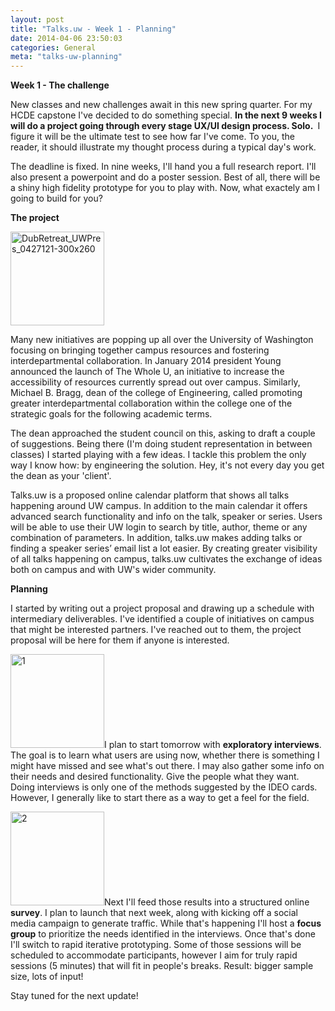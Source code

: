 ```yaml
---
layout: post
title: "Talks.uw - Week 1 - Planning"
date: 2014-04-06 23:50:03
categories: General
meta: "talks-uw-planning"
---
```


<strong>Week 1 - T</strong><strong>he challenge</strong>

New classes and new challenges await in this new spring quarter. For my HCDE capstone I've decided to do something special. <strong>In the next 9 weeks I will do a project going through every stage UX/UI design process. Solo. </strong> I figure it will be the ultimate test to see how far I've come. To you, the reader, it should illustrate my thought process during a typical day's work.

The deadline is fixed. In nine weeks, I'll hand you a full research report. I'll also present a powerpoint and do a poster session. Best of all, there will be a shiny high fidelity prototype for you to play with. Now, what exactely am I going to build for you?

<strong>The project</strong>

<a href="/_post_images/2014/04/DubRetreat_UWPres_0427121-300x260.jpg"><img class="alignleft size-thumbnail wp-image-4153" alt="DubRetreat_UWPres_0427121-300x260" src="/_post_images/2014/04/DubRetreat_UWPres_0427121-300x260-150x150.jpg" width="150" height="150" /></a>

Many new initiatives are popping up all over the University of Washington focusing on bringing together campus resources and fostering interdepartmental collaboration. In January 2014 president Young announced the launch of The Whole U, an initiative to increase the accessibility of resources currently spread out over campus. Similarly, Michael B. Bragg, dean of the college of Engineering, called promoting greater interdepartmental collaboration within the college one of the strategic goals for the following academic terms.

The dean approached the student council on this, asking to draft a couple of suggestions. Being there (I'm doing student representation in between classes) I started playing with a few ideas. I tackle this problem the only way I know how: by engineering the solution. Hey, it's not every day you get the dean as your 'client'.

Talks.uw is a proposed online calendar platform that shows all talks happening around UW campus. In addition to the main calendar it offers advanced search functionality and info on the talk, speaker or series. Users will be able to use their UW login to search by title, author, theme or any combination of parameters. In addition, talks.uw makes adding talks or finding a speaker series’ email list a lot easier. By creating greater visibility of all talks happening on campus, talks.uw cultivates the exchange of ideas both on campus and with UW's wider community.

<strong>Planning</strong>

I started by writing out a project proposal and drawing up a schedule with intermediary deliverables. I've identified a couple of initiatives on campus that might be interested partners. I've reached out to them, the project proposal will be here for them if anyone is interested.

<a href="/_post_images/2014/04/1.jpg"><img class="alignleft size-thumbnail wp-image-4157" alt="1" src="/_post_images/2014/04/1-150x150.jpg" width="150" height="150" /></a>I plan to start tomorrow with <strong>exploratory interviews</strong>. The goal is to learn what users are using now, whether there is something I might have missed and see what's out there. I may also gather some info on their needs and desired functionality. Give the people what they want. Doing interviews is only one of the methods suggested by the IDEO cards. However, I generally like to start there as a way to get a feel for the field.

<a href="/_post_images/2014/04/2.jpg"><img class="alignleft size-thumbnail wp-image-4158" alt="2" src="/_post_images/2014/04/2-150x150.jpg" width="150" height="150" /></a>Next I'll feed those results into a structured online <strong>survey</strong>. I plan to launch that next week, along with kicking off a social media campaign to generate traffic. While that's happening I'll host a <strong>focus group</strong> to prioritize the needs identified in the interviews. Once that's done I'll switch to rapid iterative prototyping. Some of those sessions will be scheduled to accommodate participants, however I aim for truly rapid sessions (5 minutes) that will fit in people's breaks. Result: bigger sample size, lots of input!

Stay tuned for the next update!